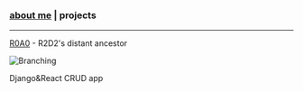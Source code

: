 ### [about me](https://abradaric.me)   |   projects
* * *
[R0A0](./r0a0.html) - R2D2's distant ancestor

![Branching](https://media.giphy.com/media/2zdnjNRZuZrx0Rp032/giphy.gif)

Django&React CRUD app

